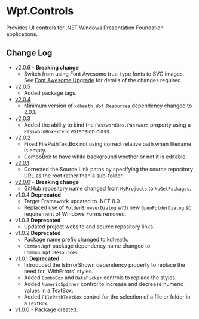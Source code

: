 # Wpf.Controls
Provides UI controls for .NET Windows Presentation Foundation applications.

## Change Log
- v2.0.6 - **Breaking change**
  - Switch from using Font Awesome true-type fonts to SVG images. See [Font Awesome Upgrade](v2.0.6-Notes.md) for details of the changes required.
 - [v2.0.5](https://github.com/KevinDHeath/NuGetPackages/releases/tag/v2024.4.1)
   - Added package tags.
- [v2.0.4](https://github.com/KevinDHeath/NuGetPackages/releases/tag/v2024.3.1)
  - Minimum version of `kdheath.Wpf.Resources` dependency changed to 2.0.1.
- [v2.0.3](https://github.com/KevinDHeath/NuGetPackages/releases/tag/v2.0.3)
  - Added the ability to bind the `PasswordBox.Password` property using a `PasswordBoxExtend` extension class.
- [v2.0.2](https://github.com/KevinDHeath/NuGetPackages/releases/tag/v2.0.2)
  - Fixed FilePathTextBox not using correct relative path when filename is empty.
  - ComboBox to have white background whether or not it is editable.
- [v2.0.1](https://github.com/KevinDHeath/NuGetPackages/releases/tag/v2.0.1)
  - Corrected the Source Link paths by specifying the source repository URL as the root rather than a sub-folder.
- [v2.0.0](https://github.com/KevinDHeath/NuGetPackages/releases/tag/v2.0.0) - **Breaking change**
  - GitHub repository name changed from `MyProjects` to `NuGetPackages`.  
- v1.0.4 **Deprecated**
  - Target Framework updated to .NET 8.0
  - Replaced use of `FolderBrowserDialog` with new `OpenFolderDialog` so requirement of Windows Forms removed.
- v1.0.3 **Deprecated**
  - Updated project website and source repository links.
- v1.0.2 **Deprecated**
  - Package name prefix changed to kdheath.
  - `Common.Wpf` package dependency name changed to `Common.Wpf.Resources`.
- v1.0.1 **Deprecated**
  - Introduced the IsErrorShown dependency property to replace the need for 'WithErrors' styles.
  - Added `ComboBox` and `DataPicker` controls to replace the styles.
  - Added `NumericSpinner` control to increase and decrease numeric values in a TextBox.
  - Added `FilePathTextBox` control for the selection of a file or folder in a `TextBox`.
- v1.0.0 - Package created.
